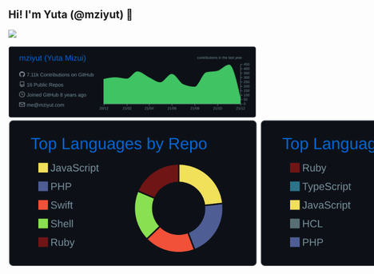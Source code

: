 ## Hi! I'm Yuta (@mziyut) 🤟

![](https://komarev.com/ghpvc/?username=mziyut&color=green)

<img src="https://raw.githubusercontent.com/mziyut/mziyut/master/profile-summary-card-output/github_dark/0-profile-details.svg">
<div style="display: inline-flex;">
  <img src="https://raw.githubusercontent.com/mziyut/mziyut/master/profile-summary-card-output/github_dark/1-repos-per-language.svg">
  <img src="https://raw.githubusercontent.com/mziyut/mziyut/master/profile-summary-card-output/github_dark/2-most-commit-language.svg">
</div>
